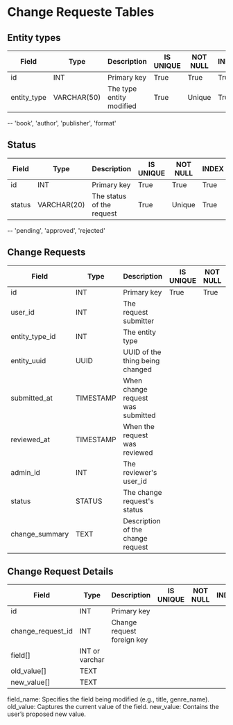 # Change Requeste Tables
## Entity types
| Field             | Type           | Description                | IS UNIQUE | NOT NULL | INDEX  |
|-------------------|----------------|----------------------------|-----------|----------|--------|
| id                | INT            | Primary key                | True      | True     | True   |
| entity_type       | VARCHAR(50)    | The type entity modified   | True      | Unique   | True   |
-- 'book', 'author', 'publisher', 'format'

## Status
| Field             | Type           | Description                | IS UNIQUE | NOT NULL | INDEX  |
|-------------------|----------------|----------------------------|-----------|----------|--------|
| id                | INT            | Primary key                | True      | True     | True   |
| status            | VARCHAR(20)    | The status of the request  | True      | Unique   | True   |
-- 'pending', 'approved', 'rejected'

## Change Requests
| Field             | Type           | Description                | IS UNIQUE | NOT NULL | INDEX  |
|-------------------|----------------|----------------------------|-----------|----------|--------|
| id                | INT            | Primary key                | True      | True     | True   |
| user_id           | INT            | The request submitter      | 
| entity_type_id    | INT            | The entity type
| entity_uuid       | UUID           | UUID of the thing being changed
| submitted_at      | TIMESTAMP      | When change request was submitted
| reviewed_at       | TIMESTAMP      | When the request was reviewed
| admin_id          | INT            | The reviewer's user_id
| status            | STATUS         | The change request's status
| change_summary    | TEXT           | Description of the change request


## Change Request Details
| Field             | Type           | Description                | IS UNIQUE | NOT NULL | INDEX  |
|-------------------|----------------|----------------------------|-----------|----------|--------|
| id                | INT            | Primary key                |
| change_request_id | INT            | Change request foreign key |
| field[]           | INT or varchar |  |
| old_value[]       | TEXT           |  |
| new_value[]       | TEXT           |  |


field_name: Specifies the field being modified (e.g., title, genre_name).
old_value: Captures the current value of the field.
new_value: Contains the user’s proposed new value.

